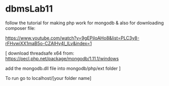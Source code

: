 # dbmsLab11

follow the tutorial for making php work for mongodb & also for downloading composer file:

https://www.youtube.com/watch?v=9gEPiIoAHo8&list=PLC3y8-rFHvwiXX1maB5o-CZAIHy4I_ILv&index=1

[
download threadsafe x64 from:
https://pecl.php.net/package/mongodb/1.11.1/windows

add the mongodb.dll file into mongodb/php/ext folder
]

To run go to localhost/[your folder name]
